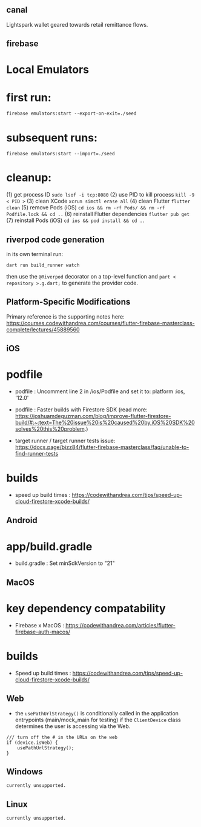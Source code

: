 ## canal
Lightspark wallet geared towards retail remittance flows.


## firebase 

# Local Emulators

# first run:
`firebase emulators:start --export-on-exit=./seed`

# subsequent runs:
`firebase emulators:start --import=./seed`

# cleanup:
(1) get process ID `sudo lsof -i tcp:8080`
(2) use PID to kill process `kill -9 < PID >`
(3) clean XCode `xcrun simctl erase all`
(4) clean Flutter `flutter clean`
(5) remove Pods (iOS) `cd ios && rm -rf Pods/ && rm -rf Podfile.lock && cd ..`
(6) reinstall Flutter dependencies `flutter pub get`
(7) reinstall Pods (iOS) `cd ios && pod install && cd ..`

## riverpod code generation
in its own terminal run:

`dart run build_runner watch`

then use the `@Riverpod` decorator on a top-level function and `part < repository >.g.dart;` to generate the provider code.

## Platform-Specific Modifications
Primary reference is the supporting notes here: https://courses.codewithandrea.com/courses/flutter-firebase-masterclass-complete/lectures/45889560

## iOS
# podfile

- podfile : Uncomment line 2 in /ios/Podfile and set it to: platform :ios, '12.0'

- podfile : Faster builds with Firestore SDK (read more: https://joshuamdeguzman.com/blog/improve-flutter-firestore-build/#:~:text=The%20issue%20is%20caused%20by,iOS%20SDK%20solves%20this%20problem.)

- target runner / target runner tests issue: https://docs.page/bizz84/flutter-firebase-masterclass/faq/unable-to-find-runner-tests

# builds
- speed up build times : https://codewithandrea.com/tips/speed-up-cloud-firestore-xcode-builds/

## Android
# app/build.gradle

- build.gradle : Set minSdkVersion to "21"

## MacOS
# key dependency compatability
- Firebase x MacOS : https://codewithandrea.com/articles/flutter-firebase-auth-macos/

# builds
- Speed up build times : https://codewithandrea.com/tips/speed-up-cloud-firestore-xcode-builds/

## Web

- the `usePathUrlStrategy()` is conditionally called in the application entrypoints (main/mock_main for testing) if the `ClientDevice` class determines the user is accessing via the Web.

```
/// turn off the # in the URLs on the web
if (device.isWeb) {
    usePathUrlStrategy();
}
```

## Windows
`currently unsupported.`

## Linux 
`currently unsupported.`